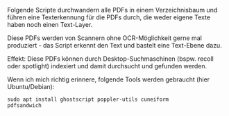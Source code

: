 Folgende Scripte durchwandern alle PDFs in einem Verzeichnisbaum und führen eine Texterkennung für die PDFs durch, die weder eigene Texte haben noch einen Text-Layer.

Diese PDFs werden von Scannern ohne OCR-Möglichkeit gerne mal produziert - das Script erkennt den Text und bastelt eine Text-Ebene dazu.

Effekt: Diese PDFs können durch Desktop-Suchmaschinen (bspw. recoll oder spotlight) indexiert und damit durchsucht und gefunden werden.

Wenn ich mich richtig erinnere, folgende Tools werden gebraucht (hier Ubuntu/Debian):

<code>sudo apt install ghostscript poppler-utils cuneiform pdfsandwich</code>
